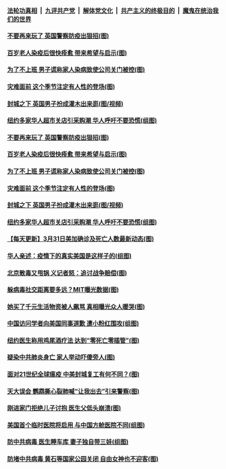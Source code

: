 ####  [法轮功真相](../../../../basic/blob/master/README.md?t=04011701) &nbsp;|&nbsp; [九评共产党](../../../../9ping.md/blob/master/README.md?t=04011701) &nbsp;|&nbsp; [解体党文化](../../../../jtdwh.md/blob/master/README.md?t=04011701)  &nbsp;|&nbsp; [共产主义的终极目的](../../../../gczydzjmd.md/blob/master/README.md?t=04011701) &nbsp;|&nbsp; [魔鬼在统治我们的世界](../../../../mgztzwmdsj.md/blob/master/README.md?t=04011701) 

#### [不要再来玩了 英国警察防疫出狠招(图)](../pages/p3/928226.md?t=04011701) 

#### [百岁老人染疫后很快痊愈 带来希望与启示(图)](../pages/p3/928218.md?t=04011701) 

#### [为了不上班 男子谎称家人染病致使公司关门被控(图)](../pages/p3/928206.md?t=04011701) 

#### [灾难面前 这个季节注定有人性的登场(图)](../pages/p3/928156.md?t=04011701) 

#### [封城之下 英国男子扮成灌木出来逛(图/视频)](../pages/p3/928170.md?t=04011701) 

#### [纽约多家华人超市关店引采购潮 华人呼吁不要恐慌(组图)](../pages/p3/928075.md?t=04011701) 

#### [不要再来玩了 英国警察防疫出狠招(图)](../pages/p3/928226.md?t=04011701) 

#### [百岁老人染疫后很快痊愈 带来希望与启示(图)](../pages/p3/928218.md?t=04011701) 

#### [为了不上班 男子谎称家人染病致使公司关门被控(图)](../pages/p3/928206.md?t=04011701) 

#### [灾难面前 这个季节注定有人性的登场(图)](../pages/p3/928156.md?t=04011701) 

#### [封城之下 英国男子扮成灌木出来逛(图/视频)](../pages/p3/928170.md?t=04011701) 

#### [纽约多家华人超市关店引采购潮 华人呼吁不要恐慌(组图)](../pages/p3/928075.md?t=04011701) 

#### [【每天更新】3月31日美加确诊及死亡人数最新动态(图)](../pages/p3/926019.md?t=04011701) 

#### [华人亲述：疫情下的真实美国是这样子的(组图)](../pages/p3/927714.md?t=04011701) 

#### [北京散毒又甩锅 义记者怒：追讨战争赔偿(图)](../pages/p3/928099.md?t=04011701) 

#### [躲病毒社交距离要多远？MIT曝光数据(图)](../pages/p3/928096.md?t=04011701) 

#### [她买了千元生活物资被人飙骂 真相曝光众人暖哭(图)](../pages/p3/928062.md?t=04011701) 

#### [中国访问学者向美国同事道歉 遭小粉红围攻(组图)](../pages/p3/928065.md?t=04011701) 

#### [纽约医生称用鸡尾酒疗法 达到“零死亡零插管”(图)](../pages/p3/928056.md?t=04011701) 

#### [疑染中共肺炎身亡 家人举动吓傻旁人(图)](../pages/p3/928061.md?t=04011701) 

#### [面对21世纪全球瘟疫 中美封城复工有何不同？(图)](../pages/p3/928052.md?t=04011701) 

#### [天大误会 鹦鹉撕心裂肺喊“让我出去”引来警察(图)](../pages/p3/928030.md?t=04011701) 

#### [刚进家门拒绝儿子讨抱 医生父低头崩溃(图)](../pages/p3/927991.md?t=04011701) 

#### [美国首个临时医院将启用 与中国方舱医院不同(组图)](../pages/p3/927990.md?t=04011701) 

#### [防中共病毒 医生睡车库 妻子独自带三娃(组图)](../pages/p3/927987.md?t=04011701) 

#### [防堵中共病毒 黄石等国家公园关闭 自由女神也不迎客(图)](../pages/p3/927895.md?t=04011701) 

